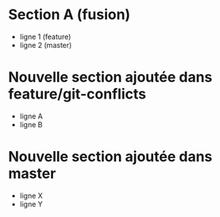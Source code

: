 # Section A (fusion)
- ligne 1 (feature)
- ligne 2 (master)
# Nouvelle section ajoutée dans feature/git-conflicts
- ligne A
- ligne B
# Nouvelle section ajoutée dans master
- ligne X
- ligne Y
